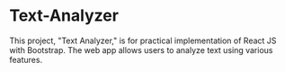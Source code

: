 # Text-Analyzer
This project, "Text Analyzer," is for practical implementation of React JS with Bootstrap. The web app allows users to analyze text using various features.
